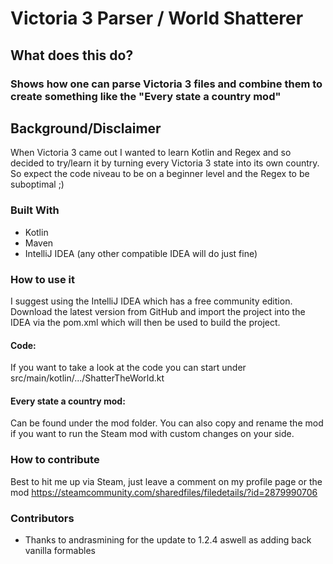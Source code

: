 # Victoria 3 Parser / World Shatterer

<!-- ABOUT THE PROJECT -->
## What does this do?

### Shows how one can parse Victoria 3 files and combine them to create something like the "Every state a country mod"

## Background/Disclaimer

When Victoria 3 came out I wanted to learn Kotlin and Regex and so decided to try/learn it by turning every Victoria 3 state into its own country.
So expect the code niveau to be on a beginner level and the Regex to be suboptimal ;)

### Built With

- Kotlin
- Maven
- IntelliJ IDEA (any other compatible IDEA will do just fine)

### How to use it
I suggest using the IntelliJ IDEA which has a free community edition. 
Download the latest version from GitHub and import the project into the IDEA via the pom.xml which will then be used to build the project.

#### Code:
If you want to take a look at the code you can start under src/main/kotlin/.../ShatterTheWorld.kt

#### Every state a country mod:
Can be found under the mod folder. You can also copy and rename the mod if you want to run the Steam mod with custom changes on your side.

### How to contribute
Best to hit me up via Steam, just leave a comment on my profile page or the mod
https://steamcommunity.com/sharedfiles/filedetails/?id=2879990706

### Contributors
- Thanks to andrasmining for the update to 1.2.4 aswell as adding back vanilla formables